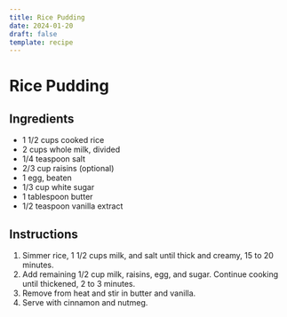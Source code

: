 ```yaml
---
title: Rice Pudding
date: 2024-01-20
draft: false
template: recipe
---
```


# Rice Pudding

## Ingredients

* 1 1/2 cups cooked rice
* 2 cups whole milk, divided
* 1/4 teaspoon salt
* 2/3 cup raisins (optional)
* 1 egg, beaten
* 1/3 cup white sugar
* 1 tablespoon butter
* 1/2 teaspoon vanilla extract

## Instructions

1. Simmer rice, 1 1/2 cups milk, and salt until thick and creamy, 15 to 20 minutes.
2. Add remaining 1/2 cup milk, raisins, egg, and sugar. Continue cooking until thickened, 2 to 3 minutes.
3. Remove from heat and stir in butter and vanilla.
4. Serve with cinnamon and nutmeg.
